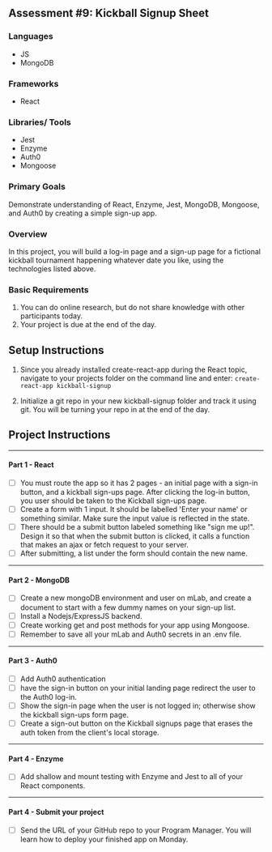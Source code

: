 ## Assessment #9: Kickball Signup Sheet

### Languages

- JS
- MongoDB

### Frameworks

- React

### Libraries/ Tools

- Jest
- Enzyme
- Auth0
- Mongoose

### Primary Goals

Demonstrate understanding of React, Enzyme, Jest, MongoDB, Mongoose, and Auth0 by creating a simple sign-up app.

### Overview

In this project, you will build a log-in page and a sign-up page for a fictional kickball tournament happening whatever date you like, using the technologies listed above.

### Basic Requirements

1. You can do online research, but do not share knowledge with other participants today.
2. Your project is due at the end of the day.

## Setup Instructions

1. Since you already installed create-react-app during the React topic, navigate to your projects folder on the command line and enter:
   `create-react-app kickball-signup`

2. Initialize a git repo in your new kickball-signup folder and track it using git. You will be turning your repo in at the end of the day.

## Project Instructions

---

#### Part 1 - React

- [ ] You must route the app so it has 2 pages - an initial page with a sign-in button, and a kickball sign-ups page. After clicking the log-in button, you user should be taken to the Kickball sign-ups page.
- [ ] Create a form with 1 input. It should be labelled 'Enter your name' or something similar. Make sure the input value is reflected in the state.
- [ ] There should be a submit button labeled something like "sign me up!". Design it so that when the submit button is clicked, it calls a function that makes an ajax or fetch request to your server.
- [ ] After submitting, a list under the form should contain the new name.

---

#### Part 2 - MongoDB

- [ ] Create a new mongoDB environment and user on mLab, and create a document to start with a few dummy names on your sign-up list.
- [ ] Install a Nodejs/ExpressJS backend.
- [ ] Create working get and post methods for your app using Mongoose.
- [ ] Remember to save all your mLab and Auth0 secrets in an .env file.

---

#### Part 3 - Auth0

- [ ] Add Auth0 authentication
- [ ] have the sign-in button on your initial landing page redirect the user to the Auth0 log-in.
- [ ] Show the sign-in page when the user is not logged in; otherwise show the kickball sign-ups form page.
- [ ] Create a sign-out button on the Kickball signups page that erases the auth token from the client's local storage.

---

#### Part 4 - Enzyme

- [ ] Add shallow and mount testing with Enzyme and Jest to all of your React components.

---

#### Part 4 - Submit your project

- [ ] Send the URL of your GitHub repo to your Program Manager. You will learn how to deploy your finished app on Monday.

